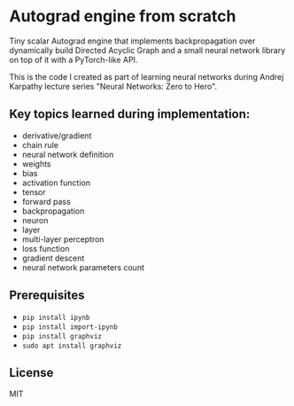 # **Autograd engine from scratch**

Tiny scalar Autograd engine that implements backpropagation over dynamically build Directed Acyclic Graph and a small neural network library on top of it with a PyTorch-like API.

This is the code I created as part of learning neural networks during Andrej Karpathy lecture series "Neural Networks: Zero to Hero".

## Key topics learned during implementation:
- derivative/gradient
- chain rule
- neural network definition
- weights
- bias
- activation function
- tensor
- forward pass
- backpropagation
- neuron
- layer
- multi-layer perceptron
- loss function
- gradient descent
- neural network parameters count

## Prerequisites

- `pip install ipynb`
- `pip install import-ipynb`
- `pip install graphviz`
- `sudo apt install graphviz`

## License
MIT